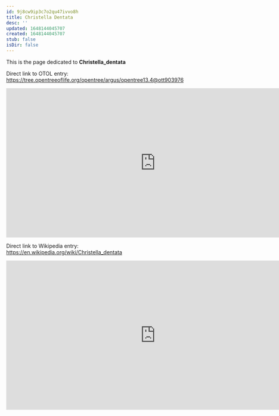 ```yaml
---
id: 9j8cw9ip3c7o2qu47ivvo8h
title: Christella Dentata
desc: ''
updated: 1648144045707
created: 1648144045707
stub: false
isDir: false
---
```

This is the page dedicated to **Christella_dentata**


Direct link to OTOL entry: https://tree.opentreeoflife.org/opentree/argus/opentree13.4@ott903976



<html>
    <body>
    <iframe src="https://tree.opentreeoflife.org/opentree/argus/opentree13.4@ott903976"
    width="800" height="400" frameborder="0" allowfullscreen> </iframe>
    </body>
</html>
    


Direct link to Wikipedia entry: https://en.wikipedia.org/wiki/Christella_dentata



<html>
    <body>
    <iframe src="https://en.wikipedia.org/wiki/Christella_dentata"
    width="800" height="400" frameborder="0" allowfullscreen> </iframe>
    </body>
</html>
    
